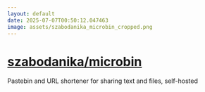 ```yaml
---
layout: default
date: 2025-07-07T00:50:12.047463
image: assets/szabodanika_microbin_cropped.png
---
```


# [szabodanika/microbin](https://github.com/szabodanika/microbin)

Pastebin and URL shortener for sharing text and files, self-hosted
